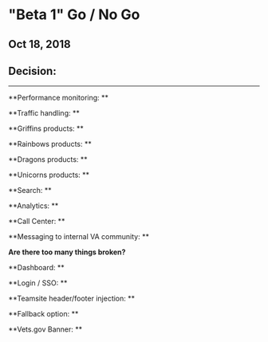 # "Beta 1" Go / No Go 
## Oct 18, 2018

## Decision: 

---

**Performance monitoring: **

**Traffic handling: **

**Griffins products: **

**Rainbows products: **

**Dragons products: **

**Unicorns products: **

**Search: **

**Analytics: **

**Call Center: **

**Messaging to internal VA community: **

**Are there too many things broken?**

**Dashboard: **

**Login / SSO: **

**Teamsite header/footer injection: **

**Fallback option: **

**Vets.gov Banner: **

